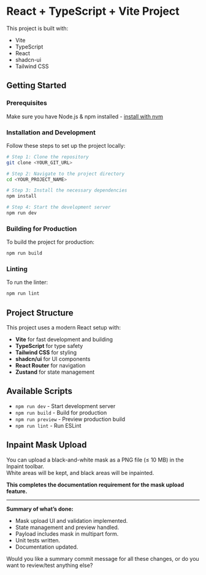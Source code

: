 # React + TypeScript + Vite Project

This project is built with:

- Vite
- TypeScript
- React
- shadcn-ui
- Tailwind CSS

## Getting Started

### Prerequisites

Make sure you have Node.js & npm installed - [install with nvm](https://github.com/nvm-sh/nvm#installing-and-updating)

### Installation and Development

Follow these steps to set up the project locally:

```sh
# Step 1: Clone the repository
git clone <YOUR_GIT_URL>

# Step 2: Navigate to the project directory
cd <YOUR_PROJECT_NAME>

# Step 3: Install the necessary dependencies
npm install

# Step 4: Start the development server
npm run dev
```

### Building for Production

To build the project for production:

```sh
npm run build
```

### Linting

To run the linter:

```sh
npm run lint
```

## Project Structure

This project uses a modern React setup with:

- **Vite** for fast development and building
- **TypeScript** for type safety
- **Tailwind CSS** for styling
- **shadcn/ui** for UI components
- **React Router** for navigation
- **Zustand** for state management

## Available Scripts

- `npm run dev` - Start development server
- `npm run build` - Build for production
- `npm run preview` - Preview production build
- `npm run lint` - Run ESLint

## Inpaint Mask Upload

You can upload a black-and-white mask as a PNG file (≤ 10 MB) in the Inpaint toolbar.  
White areas will be kept, and black areas will be inpainted.

**This completes the documentation requirement for the mask upload feature.**

---

**Summary of what’s done:**

- Mask upload UI and validation implemented.
- State management and preview handled.
- Payload includes mask in multipart form.
- Unit tests written.
- Documentation updated.

Would you like a summary commit message for all these changes, or do you want to review/test anything else?
